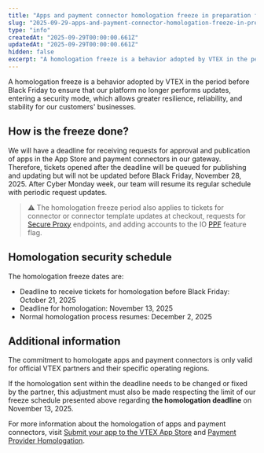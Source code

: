 ```yaml
---
title: "Apps and payment connector homologation freeze in preparation for Black Friday 2025"
slug: "2025-09-29-apps-and-payment-connector-homologation-freeze-in-preparation-for-black-friday-2025"
type: "info"
createdAt: "2025-09-29T00:00:00.661Z"
updatedAt: "2025-09-29T00:00:00.661Z"
hidden: false
excerpt: "A homologation freeze is a behavior adopted by VTEX in the period before Black Friday to ensure that our platform no longer performs updates, entering a security mode, which allows greater resilience, reliability, and stability for our customers' businesses."
---
```

A homologation freeze is a behavior adopted by VTEX in the period before Black Friday to ensure that our platform no longer performs updates, entering a security mode, which allows greater resilience, reliability, and stability for our customers' businesses.

## How is the freeze done?

We will have a deadline for receiving requests for approval and publication of apps in the App Store and payment connectors in our gateway. Therefore, tickets opened after the deadline will be queued for publishing and updating but will not be updated before Black Friday, November 28, 2025. After Cyber Monday week, our team will resume its regular schedule with periodic request updates.

> ⚠️ The homologation freeze period also applies to tickets for connector or connector template updates at checkout, requests for [Secure Proxy](https://developers.vtex.com/docs/guides/payments-integration-secure-proxy) endpoints, and adding accounts to the IO [PPF](https://developers.vtex.com/docs/guides/payments-integration-payment-provider-framework) feature flag.

## Homologation security schedule

The homologation freeze dates are:

- Deadline to receive tickets for homologation before Black Friday: October 21, 2025
- Deadline for homologation: November 13, 2025
- Normal homologation process resumes: December 2, 2025

## Additional information

The commitment to homologate apps and payment connectors is only valid for official VTEX partners and their specific operating regions.

If the homologation sent within the deadline needs to be changed or fixed by the partner, this adjustment must also be made respecting the limit of our freeze schedule presented above regarding **the homologation deadline** on November 13, 2025.

For more information about the homologation of apps and payment connectors, visit [Submit your app to the VTEX App Store](https://developers.vtex.com/docs/guides/vtex-io-documentation-submitting-your-app-in-the-vtex-app-store) and [Payment Provider Homologation](https://developers.vtex.com/vtex-rest-api/docs/payments-integration-payment-provider-homologation).

